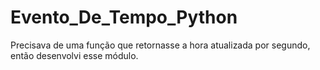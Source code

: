 # Evento_De_Tempo_Python
Precisava de uma função que retornasse a hora atualizada por segundo, então desenvolvi esse módulo.
